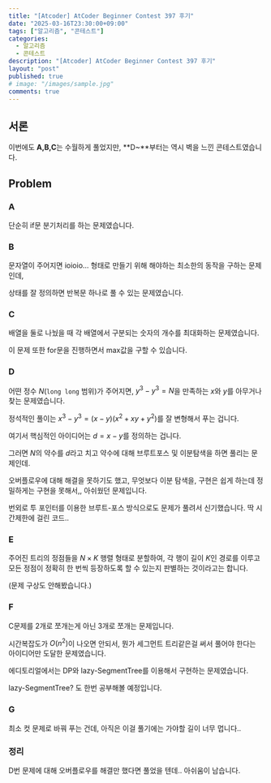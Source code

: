 ```yaml
---
title: "[Atcoder] AtCoder Beginner Contest 397 후기"
date: "2025-03-16T23:30:00+09:00"
tags: ["알고리즘", "콘테스트"]
categories:
  - 알고리즘
  - 콘테스트
description: "[Atcoder] AtCoder Beginner Contest 397 후기"
layout: "post"
published: true
# image: "/images/sample.jpg"
comments: true
---
```


## 서론
이번에도 **A,B,C**는 수월하게 풀었지만, **D~**부터는 역시 벽을 느낀 콘테스트였습니다.

## Problem
### A
단순히 if문 분기처리를 하는 문제였습니다.

### B
문자열이 주어지면 ioioio... 형태로 만들기 위해 해야하는 최소한의 동작을 구하는 문제인데,

상태를 잘 정의하면 반복문 하나로 풀 수 있는 문제였습니다.

### C
배열을 둘로 나눴을 때 각 배열에서 구분되는 숫자의 개수를 최대화하는 문제였습니다.

이 문제 또한 for문을 진행하면서 max값을 구할 수 있습니다.

### D
어떤 정수 $N$(`long long` 범위)가 주어지면, $y^3 - y^3 = N$을 만족하는 $x$와 $y$를 아무거나 찾는 문제였습니다.

정석적인 풀이는 $x^3 - y^3 = (x-y)(x^2 + xy + y^2)$를 잘 변형해서 푸는 겁니다.

여기서 핵심적인 아이디어는 $d = x - y$를 정의하는 겁니다.

그러면 $N$의 약수를 $d$라고 치고 약수에 대해 브루트포스 및 이분탐색을 하면 풀리는 문제인데.

오버플로우에 대해 해결을 못하기도 했고, 무엇보다 이분 탐색을, 구현은 쉽게 하는데 정밀하게는 구현을 못해서,, 아쉬웠던 문제입니다.

번외로 투 포인터를 이용한 브루트-포스 방식으로도 문제가 풀려서 신기했습니다. 딱 시간제한에 걸린 코드..

### E
주어진 트리의 정점들을 $N×K$ 행렬 형태로 분할하여, 각 행이 길이 $K$인 경로를 이루고 모든 정점이 정확히 한 번씩 등장하도록 할 수 있는지 판별하는 것이라고는 합니다.

(문제 구상도 안해봤습니다.)

### F
C문제를 2개로 쪼개는게 아닌 3개로 쪼개는 문제입니다.

시간복잡도가 $O(n^2)$이 나오면 안되서, 뭔가 세그먼트 트리같은걸 써서 풀어야 한다는 아이디어만 도달한 문제였습니다.

에디토리얼에서는 DP와 lazy-SegmentTree를 이용해서 구현하는 문제였습니다.

lazy-SegmentTree? 도 한번 공부해볼 예정입니다.

### G
최소 컷 문제로 바꿔 푸는 건데, 아직은 이걸 풀기에는 가야할 길이 너무 멉니다..

### 정리
D번 문제에 대해 오버플로우를 해결만 했다면 풀었을 텐데.. 아쉬움이 남습니다.